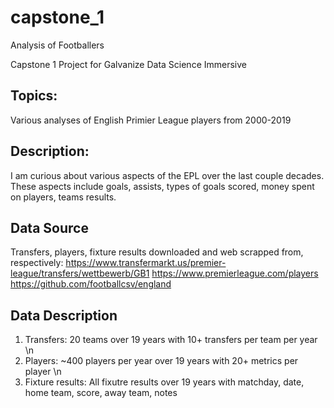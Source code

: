 # capstone_1
Analysis of Footballers

Capstone 1 Project for Galvanize Data Science Immersive

## Topics:
Various analyses of English Primier League players from 2000-2019
## Description:
I am curious about various aspects of the EPL over the last couple decades. These aspects include goals, assists, types of goals scored, money spent on players, teams results. 
## Data Source
Transfers, players, fixture results downloaded and web scrapped from, respectively: 
https://www.transfermarkt.us/premier-league/transfers/wettbewerb/GB1
https://www.premierleague.com/players
https://github.com/footballcsv/england
## Data Description
1. Transfers: 20 teams over 19 years with 10+ transfers per team per year \n
1. Players: ~400 players per year over 19 years with 20+ metrics per player \n
1. Fixture results: All fixutre results over 19 years with matchday, date, home team, score, away team, notes
